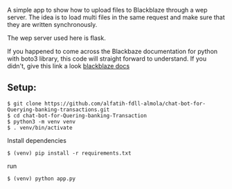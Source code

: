 A simple app to show how to upload files to Blackblaze through a wep server.
The idea is to load multi files in the same request and make sure that they are written synchronously.

The wep server used here is flask.

If you happened to come across the Blackbaze documentation for python with boto3 library, this code will straight forward to understand.
If you didn't, give this link a look [blackblaze docs](https://www.backblaze.com/b2/docs/python.html) 

## Setup:
```
$ git clone https://github.com/alfatih-fdll-almola/chat-bot-for-Querying-banking-transactions.git
$ cd chat-bot-for-Quering-banking-Transaction
$ python3 -m venv venv
$ . venv/bin/activate
```
Install dependencies
```
$ (venv) pip install -r requirements.txt
```
run
```
$ (venv) python app.py
```
